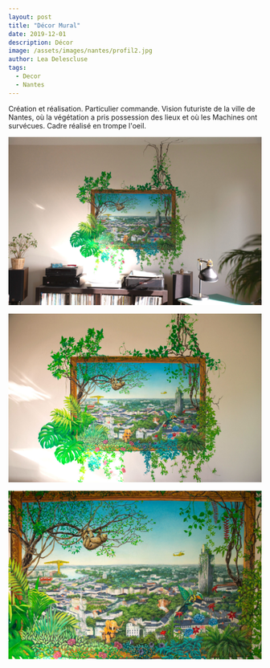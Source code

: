```yaml
---
layout: post
title: "Décor Mural"
date: 2019-12-01
description: Décor
image: /assets/images/nantes/profil2.jpg
author: Lea Delescluse
tags:
  - Decor
  - Nantes
---
```

Création et réalisation. Particulier commande. Vision futuriste de la ville de Nantes, où la végétation a pris possession des lieux et où les Machines ont survécues.
Cadre réalisé en trompe l'oeil.

![Placeholder](/assets/images/nantes/decor2.jpg)

![Placeholder](/assets/images/nantes/decor1.jpg)

![Placeholder](/assets/images/nantes/decor3.jpg)
